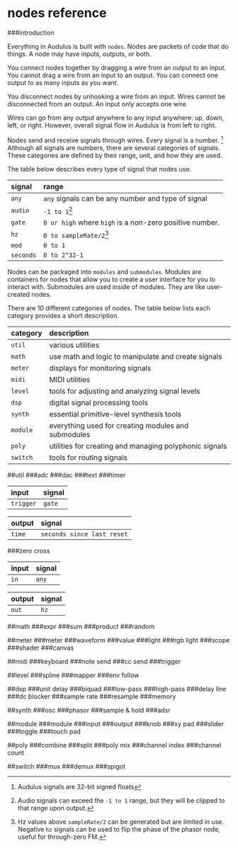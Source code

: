 # nodes reference

###introduction

Everything in Audulus is built with `nodes`. Nodes are packets of code that do things. A node may have inputs, outputs, or both.

You connect nodes together by dragging a wire from an output to an input. You cannot drag a wire from an input to an output. You can connect one output to as many inputs as you want.

You disconnect nodes by unhooking a wire from an input. Wires cannot be disconnected from an output. An input only accepts one wire.

Wires can go from any output anywhere to any input anywhere: up, down, left, or right. However, overall signal flow in Audulus is from left to right.

Nodes send and receive signals through wires. Every signal is a number. [^1] Although all signals are numbers, there are several categories of signals. These categories are defined by their range, unit, and how they are used.

[^1]: Audulus signals are 32-bit signed floats

The table below describes every type of signal that nodes use.

signal | range
:-- | :--
`any` | `any` signals can be any number and type of signal
`audio` | `-1 to 1`[^2]
`gate` | `0 or high` where `high` is a non-zero positive number.
`hz`| `0 to sampleRate/2`[^3]
`mod`| `0 to 1`
`seconds` | `0 to 2^32-1`

[^2]: Audio signals can exceed the `-1 to 1` range, but they will be clipped to that range upon output.
[^3]: Hz values above `sampleRate/2` can be generated but are limited in use. Negative `hz` signals can be used to flip the phase of the phasor node, useful for through-zero FM.

Nodes can be packaged into `modules` and `submodules`. Modules are containers for nodes that allow you to create a user interface for you to interact with. Submodules are used inside of modules. They are like user-created nodes.

There are 10 different categories of nodes. The table below lists each category provides a short description.

category | description
:-- | :--
`util` | various utilities
`math` | use math and logic to manipulate and create signals
`meter` | displays for monitoring signals
`midi`| MIDI utilities
`level`| tools for adjusting and analyzing signal levels
`dsp`| digital signal processing tools
`synth`| essential primitive-level synthesis tools
`module`| everything used for creating modules and submodules
`poly`| utilities for creating and managing polyphonic signals
`switch`| tools for routing signals


##util
###adc
###dac
###text
###timer

input        | signal
:------------- | :-------------
`trigger`   | `gate`

output        | signal
:------------- | :-------------
`time`   | `seconds since last reset`

###zero cross

input        | signal
:------------- | :-------------
`in`   | `any`

output        | signal
:------------- | :-------------
`out`   | `hz`

##math
###expr
###sum
###product
###random

##meter
###meter
###waveform
###value
###light
###rgb light
###scope
###shader
###canvas

##midi
###keyboard
###note send
###cc send
###trigger

##level
###spline
###mapper
###env follow

##dsp
###unit delay
###biquad
###low-pass
###high-pass
###delay line
###dc blocker
###sample rate
###resample
###memory

##synth
###osc
###phasor
###sample & hold
###adsr

##module
###module
###input
###output
###knob
###xy pad
###slider
###toggle
###touch pad

##poly
###combine
###split
###poly mix
###channel index
###channel count

##switch
###mux
###demux
###spigot

<!--# Nodes Reference

## Synthesis

### ADSR

![Node](img/Nodes/ADSR/ADSR-Node.png)  

Input        | Signal Range (Default / Maximum)
:------------- | :-------------
Gate   | `Gate (rising edge)`
Attack (knob 1)   | `0 to 1 second / 0 to >1 (hour)`
Decay (knob 2)   | `0 to 1 second / 0 to >1 (hour)`
Sustain (knob 3)   | `0 to 1`
Release (knob 4)   | `0 to 1 second / 0 to >1 (hour)`

Output        | Signal Range
:------------- | :-------------
Control Signal (Envelope)   | `0 to Gate Height`

**iOS Symbol**

![icon](img/icons/adsr.png)

**Exposable Element** - Envelope shape.  Note: you cannot change the envelope shape directly - you must use knobs or modulation signals connected to the ADSR knob inputs.

![ADSR Exposed](img/Nodes/ADSR/ADSR-Exposed.png)  

**Warnings** - Do not apply negative numbers to any control.  Sustain values >1 will cause distortion of envelope shape.

**Typical Use** - Modulating volume of oscillators and their filters' cutoff frequencies.

The ADSR (Attack, Decay, Sustain, Release) node generates a special type of control signal called an envelope. Envelopes are often used to modulate the volume of an oscillator. With different envelope settings you can make an oscillator sound like a drum, organ, or violin. The trick is all in knowing how to set the Attack, Decay, Sustain, and Release.

![ADSR Envelope Diagram](img/adsr.png)

The ADSR node creates a signal that begins at 0, increases to the gate height (Attack), dips (Decay) to a constant level (Sustain), and finally, once the gate goes low (e.g., when the key is released), it tapers off back to 0 (Release).

To test the ADSR node, attach a MIDI Trigger node to its input, then attach both a Waveform and Value node to its output as pictured below. Tap the trigger a few times, hold it down, and adjust the ADSR node's settings to see how they react.

![ADSR Waveform Demo](img/Nodes/ADSR/ADSR-Waveform-Demo.png)

The ADSR node creates a control signal, meaning the ADSR node does not create sound by itself.

In its most common use, an ADSR signal is like an invisible hand turning the volume control on an oscillator.

![ADSR Level Node Modulation](img/Nodes/ADSR/ADSR-Level-Node-Modulation.png)

Those familiar with hardware modular synthesis might note the absence of a VCA, or Voltage Controlled Amplifier. Separate VCA modules are unnecessary in Audulus because their functions can be replicated in several different ways (see below).

![ADSR Look Ma No VCAs](img/Nodes/ADSR/ADSR-Look-Ma-No-VCAs.png)

The maximum gate height used in the Audulus Module Library is 1.  The ADSR node will accept larger gates, but it typically makes more sense to create a 0-1 envelope, and then multiply the envelope signal into the range you need it to be.

![ADSR Multiply Filter](img/Nodes/ADSR/ADSR-Multiply-Filter.png)

Despite its illustration, the output of the ADSR node is linear. This means the ADR periods have linear slopes to them.

Many instruments, especially percussive ones, have non-linear volume envelopes. The easiest way to make a non-linear envelope is to square the ADSR's output with a Multiplication node (see below).

![ADSR Squared](img/Nodes/ADSR/ADSR-Squared.png)

You can also use the Mapper and Spline nodes to create unique envelope shapes (see below).

![ADSR Mapper and Spline](img/Nodes/ADSR/ADSR-Mapper-and-Spline.png)

If the Attack, Decay, or Release settings are set to 0, they may sometimes cause an audible clicking noise.  To prevent this from happening, you can adjust their ranges with an expression node (see below) or set their value ranges directly by clicking or tapping on the knob.  Any small non-zero value will do.

![ADSR Click Prevention](img/Nodes/ADSR/ADSR-Click-Prevention.png)

**Suggested ADSR settings for various instrument analogs**

Instrument        | A / D / S / R Values
:------------- | :-------------
Snare   | `0.01 / 0.1 / 0 / 0.15`
Kick / Tom   | `0.01 / 0.1 / 0 / 0.75`
Hi-Hat (Closed)   | `0.01 / 0.15 / 0 / 0.2`
Hi-Hat (Open)     | `0.01 / 0.9 / 0 / 0.2`
Violin (Bowed)     | `2 / 0 / 1 / 1`
Organ     | `0.01 / 0 / 1 / 0.01`
Horn Stab     | `0.05 / 0.15 / 0.3 / 0.5`
Ocean Surf     | `4 / 4 / 0 / 4` (Env^2)

Often you will find two different envelopes in a patch - one controlling the oscillator's volume and the other controlling a filter's cutoff frequency.

Using two different envelopes allows you to create an enormous variety of sounds. Try creating a patch like the one pictured below and play around with different ADSR settings for each node. Make sure you use a harmonic-rich waveform like the square or saw wave to really hear what's happening.

![ADSR Oscillator and Filter](img/Nodes/ADSR/ADSR-Oscillator-and-Filter.png)

You might find you want to add some more control to the filter's sweep range. The patch above makes the filter move through its entire range. To make the envelope move the filter between two set frequencies, you can make a patch like the one pictured below (available HERE on the Audulus Forum). Go ahead and also attach a knob to the resonance setting and play around with that (just be careful you don't leave it set all the way up or it will squeal in self-oscillation).

Also note the added volume control before the Speaker node, which you'll need to prevent clipping your output.

![ADSR Oscillator and Filter Adjustments](img/Nodes/ADSR/ADSR-Oscillator-and-Filter-Adjustments.png)

### Osc

![Node](img/Nodes/OSC/Osc-Node.png)  

Input        | Signal Range
:------------- | :-------------
Hz (Hertz / Frequency)   | `0 to 20,000`
amp (Amplitude)   | `0 to any positive 32-bit number*`
sync   | `Gate (rising edge only)`
shp (Shape)   | `0 to 1 (only modifies saw and square waves)`
Wave Shape   | `Click/tap to cycle - sine, square, triangle, saw`
* - the maximum audio output for Audulus is -1 to 1. Beyond that range causes hard clipping.


Output        | Signal Range
:------------- | :-------------
Anti-Aliased Waveform   | `-amp to +amp`

**iOS Symbol**

![icon](img/icons/osc.png)

**Exposable Element** - Wave shape.

![Osc Exposed](img/Nodes/OSC/Osc-Exposed.png)  

**Warnings** - Because this is an anti-aliased oscillator, its best use is as an audio oscillator (20Hz-20kHz).  To create LFOs (oscillators that generate control signals) use a Phasor node-based oscillato. Phasor-based oscillators use much less CPU and do not ring at their transitions (see: Gibbs Phenomenon).

**Typical Use** - Creating the voice of the synthesizer, i.e., the origin of the audio signal.

The oscillator is the foundation most types of synthesis. It is like the vocal chords of the synthesizer - the vibrating portion that creates the sound.

The Osc node has four waveforms - sine, triangle, saw, and square. The saw and square wave shapes are also variable using the shp control. Each waveform has a characteristic sound.

![Osc Wave Shapes](img/Nodes/OSC/Osc-Wave-Shapes.png)

A waveform is a graph of amplitude over time.  As a sound wave travels through the air, it creates alternating bands of high and low pressure.

In the animation below, the darker bands represent densely packed air molecules while the lighter bands represent sparsely packed air molecules.

![Osc Spherical Sound Waves](img/Nodes/OSC/Osc-Spherical-Sound-Waves.gif)  
*source:* Wikipedia

The dense portion of the wave is the positive part of the oscillation (0 to 1), and the sparse portion of the wave is the negative portion of the oscillation (0 to -1). A value of 0 represents the average ambient air pressure of the space.

When a speaker cone is pushing out, it creates the high pressure (positive) portion of the wave.  When a speaker cone is pulling in, it creates a low pressure (negative) portion of the wave.  Animagraffs has an excellent animated illustration of how a speaker works here: http://animagraffs.com/loudspeaker/

To hear how different each wave sounds, create a patch like the one below and cycle through the wave shapes by tapping or clicking on the wave icon.

![Osc Wave Sounds](img/Nodes/OSC/Osc-Wave-Sounds.png)

To understand why each wave sounds different, we have to understand a little bit about Fourier transformations.

![Osc Fourier](img/Nodes/OSC/Osc-Fourier.png)  
*source:* Wikipedia

Joseph Fourier was a French mathematician born in the 1700s.  He discovered that all sound waves, no matter how complex, are composed of sine waves of different but related frequencies.

There is a lot of heavy math behind why this is, but you don't need to understand the math to see how it works.

First, let's have a look at the diagram below to see how a series of sine waves added together can start transforming into a square wave.

![Osc Fourier Series Square](img/Nodes/OSC/Osc-Fourier-Series-Square.svg)  
*source:* Wikipedia

The first sine wave oscillates at the fundamental frequency, while each additional sine wave oscillates at a multiple or harmonic of that frequency.

If you still can't picture what is going on, have a look at this animation (ignore the math if it's confusing):

![Osc Fourier Series Transform](img/Nodes/OSC/Osc-Fourier-Series-Transform.gif)  
*source:* Wikipedia

The animation first shows the square wave superimposed on a series of the 6 sine waves. When these sine waves are added together, they create the square(-ish) wave that you see.

The animation then separates these sine waves and creates a bar graph out of the amplitudes of each sine wave.  The first bar on the left is the fundamental frequency (1st harmonic), while the other bars are the 2nd-6th harmonic, related to the fundamental.

Below you can see the same transformation happening with a saw wave - this time with 50 sine waves added together.

![Osc Synthesis Sawtooth LucasVB](img/Nodes/OSC/Osc-Synthesis-Sawtooth-LucasVB.gif)  
*source:* Wikipedia

As you can see, the more sine waves you add, the closer your approximation of the idealized waveform becomes.

What makes wave shapes sound different are the relative loudness of their harmonics.

A harmonic is a wave that vibrates at an integer multiple (x1, x2, x3, x4, ...etc.) of a fundamental frequency (see below).

![Osc Harmonics](img/Nodes/OSC/Osc-Harmonics.png)  

If we take as our base a note that vibrates at 440Hz, then its second harmonic would be at 880Hz (440x2), its third at 1320Hz (440x3), and its fourth at 1760Hz (440x4).

A sine only has one harmonic (the 1st or fundamental). Saw waves contain all harmonics, while triangle and square waves have only odd-order harmonics (3rd, 5th, 7th, ...etc.).

The ratio of the amplitude of each harmonic is 1/N where N = the harmonic number. This means the amplitude of the 1st harmonic is 1/1; the 2nd is 1/2; the 3rd is 1/3; the 4th is 1/4; ...etc. (see below).

![Osc Integral Harmonics](img/Nodes/OSC/Osc-Integral-Harmonics.png)
*source:* Wikipedia

Download the patch pictured below from the Audulus Forum to see and listen to the first six harmonics of a saw wave.

![Osc Saw Harmonics](img/Nodes/OSC/Osc-Saw-Harmonics.png)  

Adding sine wave harmonics together like this is called additive synthesis. You can make all sorts of complex sounds by varying the amplitude of each harmonic or even applying different volume envelopes to each oscillator.

A simpler place to start, however - now that we know what harmonics are and what they sound like - is subtractive synthesis.

Subtractive synthesis is a technique that starts with a harmonically rich waveform, like a saw or square wave, and uses a filter to attenuate or subtract frequencies.

Subtractive synthesis is covered in more depth under the Filter node heading, but you can look below to see the basic setup of a subtractive synthesizer. You can also download this patch at the Audulus Forum.

![Osc Subtractive Synth](img/Nodes/OSC/Osc-Subtractive-Synth.png)  

Syncing two or more oscillators together is a great way to add even more complex harmonics to your sound.

![Osc Hard Sync](img/Nodes/OSC/Osc-Hard-Sync.png)   

To understand what syncing does, first we have to understand what phase relationships are.

When you create two oscillators in Audulus, the chances of them being perfectly in phase are slim. Look at the patch below - these are two oscillators created at two different times.  Notice how their waves do not overlap perfectly.

![Osc Out of Phase](img/Nodes/OSC/Osc-Out-of-Phase.png)

Phase is measured in degrees (θ) from 0 to 360.

![Osc Wave Phase](img/Nodes/OSC/Osc-Wave-Phase.png)  

A wave with a 0 degree phase shift from another wave is in phase. If two identical in-phase waves are added together, their waveform is preserved and their amplitude is doubled.

A wave that is shifted 180 degrees is completely out of phase - a mirror image. When two completely out-of-phase waves are added, they cancel one another totally.

When waves are between 0 and 180 degrees out of phase from one another, they will cancel some frequencies but not others. This phenomenon is at the heart of several time-based effects like phasing, flanging, and chorus, and it also affects the sound of synced oscillators.

Back to the two oscillator patch above - to sync these we could save the patch, exit, and reopen the patch, and the oscillators would then be in sync. This would be like a hard reset on the entire patch, but it's not very useful for creating a hard-synced oscillator synthesizer!

To syncronize these oscillators without having to restart the patch, we need to pulse their sync inputs at the same time with the rising edge of a gate signal. A Trigger node will work nicely for this. Notice how the waves went from out of sync to suddenly in sync after the trigger was first pressed (see below).

![Osc in Phase](img/Nodes/OSC/Osc-in-Phase.png)  

Things get more interesting, however, if we use one oscillator to trigger the sync input of the other.

The main oscillator is called the master oscillator and the oscillator being triggered at the sync input is called the slave oscillator.

If both oscillators are running at the same frequency and they are both set sine, nothing happens.

![Osc Sync No Dice](img/Nodes/OSC/Osc-Sync-No-Dice.png)  

If the slave oscillator is running at a slightly different speed, however, look at what happens:

![Osc Sync Cooking with Gas](img/Nodes/OSC/Osc-Sync-Cooking-with-Gas.png)

As you can see above, the waves start in phase with one another, but because the master oscillator is running faster, it moves out of phase with the slave oscillator.  If we mix these oscillators together, we get interesting phase cancellations that add to harmonic complexity (see below).

![Osc Sync On Fire](img/Nodes/OSC/Osc-Sync-on-Fire.png)  

Now look what happens when we mix different wave shapes together:

![Osc Sync On Fire](img/Nodes/OSC/Osc-Sync-the-Nuclear-Option.png)  

If we want to hear what these oscillators sound like, we'll have to adjust them so they're operating in the audible range. Make a patch like the one pictured below, or just download the example at the Audulus Forum.

The knob and expression controlling the second oscillator's frequency will dramatically shift the harmonic content of the sound.

![Osc Sync Detune Knob](img/Nodes/OSC/Osc-Sync-Detune-Knob.png)  

Better still, do away with the detune knob and attach the volume envelope to the sync oscillator's frequency input like so:

![Osc Sync ADSR](img/Nodes/OSC/Osc-Sync-ADSR.png)  

The shp (shape) input only affects the saw and square waves.

Its input range is 0 to 1 which means any default knob node can attach directly to it. You can also send it envelopes as well.

For the square wave, the shape control is the pulse-width modulation (PWM) control. This determines the duty cycle, i.e., the wave's proportion of high (positive) to low (negative) time (see below).  Notice that when the shape knob is turned all the way up that the wave disappears entirely.

![Osc Sync Shape Square](img/Nodes/OSC/Osc-Shape-Square.png)

For the saw wave, the shape control de-phases the wave in way similar to two hard-synced saw oscillators that are locked to the same pitch, but vary in phase. When the shape knob is turned all the way up, the waveform has effectively doubled its period, causing an octave shift (with a loss of some amplitude - see below).

![Osc Sync Shape Saw](img/Nodes/OSC/Osc-Shape-Saw.png)

The Osc node is anti-aliased. This means it is optimized to be an audio oscillator. However, this also may not always work well as an LFO or control signal oscillator.

To understand why this is, first we have to understand what aliasing is; and to understand aliasing, we first have to understand sampling.

When Audulus outputs audio, it does so at the speed of the host's sampling rate. The default for the standalone application is 44.1kHz, or 44,100 samples per second. Each sample is a 32-bit number between -1 and 1.  

At this sampling rate, a saw wave with an amplitude of 1 and a period of 1Hz is represented by a string of 44,100 numbers that begins at -1 and ends at 1.

At the same sampling rate, a saw wave with an amplitude of 1 and a period of 2Hz is reproduced in 22,050 samples.

As you can see in the table below, every time we double to frequency, the number of samples per period of the wave is halved.

Hz  (Limit of Hearing)      | # Samples @ 44.1kHz
:------------- | :-------------
`1`   | `44,100`
`2` | `22,050`
`4` | `11,025`
`8` | `5625`
`16` | `2812`
`20` (Lower) | `2205`
`32` | `1406`
`64`  | `703`
`128` | `351`
`512` | `175`
`1,024` | `87`
`2,048` | `43`
`4,096` | `21`
`8,192` | `10`
`16,384` | `5`
`20,000` (Upper) | `2`
`44,100` | `1`

For a wave to be represented digitally, it needs at least 2 samples - a high sample (speaker pushed out) and a low sample (speaker pulled in). This was determined by Harry Nyquist (below, left) who worked on high-speed telegraphs in the early 1900s, and Claude Shannon (below, right), who helped the world transistion from analog to digital signal communication.  The Nyquist-Shannon sampling theorem, as this rule is so-called, was that bridge.

![Osc Harry Nyquist](img/Nodes/OSC/Osc-Harry-Nyquist.jpg) ![Osc Claude Shannon](img/Nodes/OSC/Osc-Claude-Shannon.png)  
source: Wikipedia 1, 2

Now that we understand sampling and its limits, we can understand what happens when those limits are broken - namely, aliasing.

Aliasing is a type of distortion that happens when an inadequately high sample rate is used to accurately reproduce a frequency.

To hear what aliasing sounds like, you can create a patch like the one below (or download it here at the forum). This patch reduces the sampling rate of the wave as it passes through from 20kHz all the way down to 20Hz.  As you approach 10kHz and below, the notes on the keyboard will begin to disappear, unable to be reproduced by the inadequate sampling rate.

![Osc Claude Shannon](img/Nodes/OSC/Osc-Rate-Reduction.png)    

Without going into the mathematical *why* of it, at a sampling rate of 44.1kHz, frequencies above 22.05kHz are "reflected" or "mirrored" below it. If these frequencies have enough amplitude and fall within the range of human hearing, we percieve them as inharmonic, ugly-sounding distortion.

Now, finally, we can return to the anti-aliased property of the Osc node. The Osc node is band-limited, meaning it sharply cuts off harmonics above the 20kHz point.  Unlike a low-pass filter, which attenuates higher frequencies at a rate of a particular number of decibels or dB per octave, band-limiting is like taking scissors and snipping off the higher frequencies.

This bandlimiting is what causes the "ringing" that you may have noticed in some of the screenshots (see below).

![Osc Anti-Alias](img/Nodes/OSC/Osc-Anti-Alias.png)


This is now a flaw, but a feature of an anti-aliased digital oscillator. If you scroll way back up to the beginning of the Osc entry, you'll see this peak forming in the saw wave with 50 harmonics animation.

This ringing is referred to as the Gibbs Phenomenon - a property of Fourier series discovered by Henry Wilbraham (photo not available) in 1848 and re-discovered by J. Willard Gibbs (below) in 1899.

![Osc J Willy](img/Nodes/OSC/Osc-J-Willy.jpg)

When you stop and think about it, the presence of this ringing makes sense.  For a square wave to move from high to low pressure instantaneously (as it does in its idealized form), you would need an infinite series of harmonics. The maximum frequency that air can reproduce is around 5MHz, or 5,000,000Hz.

https://www.researchgate.net/publication/230702229_Reproduction_of_Virtual_Sound_Sources_Moving_at_Supersonic_Speeds_in_Wave_Field_Synthesis

Five million Hertz may seem really fast, but in reality, 5Mhz is infinitely closer to 0Hz than it is to infinity Hz.

Yeah, take a second and think about that one.

As a parting note on the Osc node, the Gibbs Phenomenon can become a problem when you're using a square or saw wave as control signal, and it is why you should use a Phasor-node based LFO for all of your LFO needs, which outputs an idealized digital waveform.

Even if you offset and attenuate the output of the Osc node to be between 0 and 1, the transitions will ring both lower and higher than 0 and 1, which can cause problems for time-based parameters (which can't be negative) and resonance (which can't be more than 100%).

Also, if you are using a square oscillator as an on/off switch, the ringing can cause the switch to flip open and closed rapidly. The patch below illustrates the problem with two counters. These should be exactly in sync, but as you can see, one switch is triggering the counter twice as often as the other.

![Osc J Willy](img/Nodes/OSC/Osc-Ringing-VS-Debounced.png)

This is a phenomenon that has to be accounted for in digital computer chips as well. The solution to this problem is called debouncing - filtering that can be done either with analog components or in software code.

### Phasor

![Node](img/Nodes/Phasor/Phasor-Node.png)  

Input        | Signal Range
:------------- | :-------------
sync   | `Gate`
frequency   | `0 to Sample Rate/2`

Output        | Signal Range
:------------- | :-------------
Radians   | `0 to 2π (~6.28)`

**iOS Symbol**

![icon](img/icons/phasorsynth.png)

**Exposable Element** - None.

**Warnings** - Because the Phasor node is not bandlimited, using it as an audio oscillator will result in aliasing distortion. Also NOTE: This is NOT a "Phaser" effect!

**Typical Use** - Creating low-CPU modulation sources.


The **Phasor** node outputs a sawtooth wave that ranges from 0 to 2π. It's used to create oscillators, and is most useful as an LFO (low frequency oscillator).

![Phasor Wave](img/Nodes/Phasor/Phasor-Wave.png)

As you can see in the image above, the expression `Phasor/(2*pi)` is used to bring the 0 to 2π range into a 0 to 1 range that we can see on the Waveform node. So why does the Phasor node output a signal of 0 to 2π? Wouldn't it be easier to work with if it just output a signal of 0 to 1?

Before we answer that question, let's look more deeply at what a phasor is.

For starters, the Phasor node is *not* a phaser effect.

![These Are Not The Phasers You're Looking For](img/Nodes/Phasor/MXR-Phaser.png)  
source: Wikipedia

"Phasor" is a combination of the words "phase" and "vector." A vector is a type of line that has a beginning point, an end point, and a direction (as opposed to a ray, which has a beginning but no end).

![Vector](img/Nodes/Phasor/Vector.png)

Phase is the measure of a point in a wave cycle at a given time. A sine wave like the one below begins at 0 degrees, rises to 90 degrees, falls to 270 degrees, and completes the cycle at 360 degrees.

![Phase](img/Nodes/Phasor/Phase.gif)

When we combine these two concepts - phase and vector, we get something like this:

![Phasor Animation](img/Nodes/Phasor/Phasor-Animation.gif)

The circle pictured above is the Unit Circle - a circle with a radius of 1, centered at the origin point (0,0). The Phasor node outputs the value of the length of the arc between the point (1,0) and the vector. This measurement is called a radian.

Because the circumference of a circle is `2*pi*radius`, and the radius of the Unit Circle is 1, we get a total possible range of values of 0 to 2π.

If you're still having trouble visualizing this, watch the the animation below:

![Radian Animation](img/Nodes/Phasor/Radian-Animation.gif)

So now that you understand *why* the Phasor node outputs the range 0 to 2π, we can look at why this range is useful for creating all kinds of waves.

A phasor node can be used to create multiple waveshapes with some simple math. Of course, it naturally outputs a sawtooth wave, but how do we create a sine wave? It's easy:

![Phasor Sine](img/Nodes/Phasor/Phasor-Sine.png)

If you take the sine of the output of the Phasor node, you get a sine wave - go figure, right? But why is this?

Well, remember SOH-CAH-TOA? As pictured below, the sine of angle ⍺ (alpha) is the ratio: `Opposite/Hypotenuse`.

![Sine Angle](img/Nodes/Phasor/Sine-Angle.png)

Since we're using the Unit Circle, the hypotenuse always equals 1 (it's the radius of the circle). This makes the math really easy: `Opposite/1 = Opposite`.

The length of this opposite side becomes the set of y coordinates that make up the unit circle. The x coordinates of the unit circle are the solutions of the cosine (`Adjacent/Hypotenuse`).

When we solve the equation `y = sin(x)` (which is the same as `sin(Phasor)` in Audulus) we get an undulating line.

![Sine Quadrants](img/Nodes/Phasor/Sine-Quadrant.png)

The animation below illustrates the relationship of the sine and cosine waves. Sonically, they are identical, but they are phase-shifted by 90 degrees (~1.57 radians).

![Sine Cosine](img/Nodes/Phasor/Sin-Cos.gif)

When creating a multi-output LFO, you might find it useful to use `cos(Phasor)` instead of `sin(Phasor)`.  This is because the cosine of the Phasor node is in phase with the saw wave and other waves you'll create (see below).

![Cosine LFO](img/Nodes/Phasor/Cosine-LFO.png)

To create a square wave LFO using the Phasor node, we need to use a logic expression.

In the image below, the Phasor output has been translated from its normal 0 to 2π range into a 0 to 1 range. All LFOs should operate in a range of 0 to 1 because so many inputs (knobs, crossfade input, level node) all work from 0 to 1 by default.

The expression `Phasor/(2*pi)>.5` is true (outputs a 1) when the 0 to 1 output of the `Phasor/(2*pi)` expression is greater than 0.5. When the output of `Phasor/(2*pi)` is less than 0.5, the expression is false (outputs a 0).

![Square LFO](img/Nodes/Phasor/Phasor-Square.png)

To add pulse-width modulation to this LFO, all we need to do is add a Knob node (see below).

![Square LFO PWM 1](img/Nodes/Phasor/Phasor-Square-PWM1.png)

In the above example, the expression `Phasor/(2*pi)>Knob` is only true for a small period of time.  However, in the example below, the expression is true for a longer period.

![Square LFO PWM 2](img/Nodes/Phasor/Phasor-Square-PWM2.png)

To create a triangle LFO, we need to use some simple algebra.

First, we have to shift the saw LFO downwards so that half of its oscillation is negative.  `Phasor/(2*pi)-.5` shifts the 0 to 1 saw wave down by 0.5, making it oscillate between -0.5 and +0.5.

![Triangle LFO Shift](img/Nodes/Phasor/Phasor-Triangle-Shift.png)

The `abs(x)` expression returns the absolute value of x - usually notated as `|x|`.

`abs(Phasor/(2*pi)-.5)` takes the absolute value of that shifted expression and turns the saw wave into a triangle wave.

![Triangle LFO Abs](img/Nodes/Phasor/Phasor-Triangle-Abs.png)

We can then take this 0 to 0.5 wave and multiply it by 2 to get a triangle wave that oscillates between 0 and 1.

![Triangle LFO](img/Nodes/Phasor/Phasor-Triangle.png)

**Fun Fact:** *Another name for the absolute value is the "modulus," which was the original name of Audulus in an early beta!*

So that's how you can use the Phasor node to create all of the basic LFO shapes.

![LFO Shapes](img/Nodes/Phasor/Phasor-LFO-Shapes.png)

Why go through all the trouble of making a Phasor LFO? There are two reasons:

1) The Phasor node is much more CPU-efficient than the Osc node is. This CPU savings can make a big difference in patches like the one below with multiple LFOs.

![Multiple LFOs](img/Nodes/Phasor/Phasor-Multiple-LFOs.png)

2) The Phasor node creates waves that are not bandlimited, meaning they are "idealized" forms of each wave. This is useful for triggering switches. The little spike you see on the anti-aliased Osc node may cause a logic expression like `x>0` to trigger multiple times. (To understand why this is, refer back to the Osc node description.)

![Phasor Trigger](img/Nodes/Phasor/Phasor-Trigger.png)

Like the Osc node, the Phasor also has a sync input. When the sync input sees the rising edge of Gate signal, the Phasor resets to 0. This can be used to create more complex waves when used in tandem with another Phasor node (see below).

![Phasor Sync](img/Nodes/Phasor/Phasor-Sync.png)


### Sample & Hold

![S&H Node](img/Nodes/Sample-and-Hold/SH-Node.png)


Input        | Signal Range
:------------- | :-------------
trigger   | `Gate`
in   | `any 32-bit number`

Output        | Signal Range
:------------- | :-------------
Sample   | `any 32-bit number`

**iOS Symbol**

![icon](img/icons/sample%20and%20hold.png)

**Exposable Element** - None.

**Warnings** - When using the Sample & Hold node in a feedback configuration (such as a counter) it may be necessary to use the Feedback Delay node to ensure stable functionality.

**Typical Use** - Sampling incoming random values and using those values to modulate filter cutoff, pitch, or volume. Also great for creating downsampling distortion.

When triggered by a Gate signal, the Sample & Hold node will capture the value at its input and hold that value at its output until the node is triggered again. Below, you can see how the Sample & Hold node works with both a noise source and an oscillator.

![S&H Demo](img/Nodes/Sample-and-Hold/SH-Demo.png)

Sample & Hold is most recognizable as a kind of sci-fi bleep-bloop noisemaker. By scaling the output of a sampled noise source to audible Hz values, you can make "computer hard at work" sounds (see below).

![S&H Bleep Bloop](img/Nodes/Sample-and-Hold/SH-Bleep-Bloop.png)

To make things even more interesting, you can add a filter and use a separate random Sample & Hold source to modulate its cutoff (sounds best with a high resonance value - see below).

![S&H Bleep Bloop Filter](img/Nodes/Sample-and-Hold/SH-Bleep-Bloop-Filter.png)

If you want to take it a step further, square the output of the random node a couple times and watch how the filter will tend to stay in the lower pitches more often.

(Click here to download the patch below.)

![S&H Bleep Bloop Bias](img/Nodes/Sample-and-Hold/SH-Bleep-Bloop-Bias.png)

Sample & Hold can be used for much more than just adding randomness to your patches.

In fact, it is one of the most powerful nodes available to you.

Below is a flip-flop. Flip-flops are a fundamental building blocks of computers. They can store information as a 0 or 1.

![S&H Flip-Flop](img/Nodes/Sample-and-Hold/SH-Flip-Flop.gif)

Flip-flops can be used as clock dividers, and when they are cascaded, they become a shift register. Each flip-flop divides the incoming clock speed in half.

![S&H Shift Register](img/Nodes/Sample-and-Hold/SH-Shift-Register.gif)

You can also use Sample & Hold nodes in an array configuration to store multiple 32-bit numbers. This means you can build a sequencer with any number of steps and only need 2 knobs (Step Select and Value) and 1 button (Print Value to Current Step) to program it.

Below is an example of how this would work with only 4 steps for simplicity's sake. The Mono-to-Quad and Quad-to-Mono nodes help compress the patch visually - imagine there are 4 separate Sample & Hold nodes there, one for each step. The light indicates which step is selected. (If it's confusing, jump to the section on Mono-to-Quad/Quad-to-Mono.)

![S&H Step Sample](img/Nodes/Sample-and-Hold/SH-Step-Sample.png)

The only downside to this is that the Sample & Hold node is cleared of its values when the patch is reset (i.e., when you close and reopen the patch). In a future version of Audulus, we will introduce a Data node that will allow you to store values more permanently.

Another use for the Sample & Hold node is as a counter. Below is an example of a counter that counts up to a specified integer, resets to 0, and then counts up again. Counters are essential for creating step sequencers in Audulus.

![S&H Step Sample](img/Nodes/Sample-and-Hold/SH-Count-Up.gif)

The Sample & Hold node can also be configured to detect change in an incoming signal. In the Delta change detector configuration below, the `!=` operation means "does not equal." So if the signal that is coming from the knob (or any other modulation source) does not equal the sampled signal, it will resample the incoming signal until they are equal.

This can be useful for adding a gates to a random sequencer - it would create a gate signal with each new note that could be used to trigger a volume envelope.

![S&H Delta](img/Nodes/Sample-and-Hold/SH-Delta.png)

With a similar configuration, the Sample and Hold node can detect the high and low values of an incoming signal.

![S&H Delta](img/Nodes/Sample-and-Hold/SH-High-Low.png)

There are so many more uses for the Sample & Hold node - you're really only limited by your imagination. Below is an example of the Pulse Looper module, which uses Sample & Hold nodes in an array formation to capture the rhythm of button presses.

![S&H Delta](img/Nodes/Sample-and-Hold/SH-Pulse-Looper.png)

---

## Utilities

### FeedbackDelay

![Node](img/Nodes/FeedbackDelay/FeedbackDelay-Node.png)  

Input        | Signal Range
:------------- | :-------------
Signal   | `any 32-bit number`

Output        | Signal Range
:------------- | :-------------
Signal   | `any 32-bit number`

**iOS Symbol**

![icon](img/icons/feedbackdelay.png)

**Exposable Element** - None.

**Warnings** - The FeedbackDelay node is *not* used for audio or signal delays. If you want to delay something in time, use the Delay node.

**Typical Use** - Defining precise point of a processing delay in a feedback loop when critical to a patch's functionality.


The **FeedbackDelay** node controls where a delay occurs in a feedback loop. Audulus indicates where a feedback delay occurs with a "z" in an input (indicating a Z-transform). If no FeedbackDelay node is present, Audulus will automatically decide where the delay occurs. While this is fine for many applications, in some situations, a misplaced feedback delay will break the patch's functionality.

But why does a feedback delay even need to exist? The answer is simple, but can be hard to visualize at first: a computer cannot process a value before it has been created.

Audulus computes the values at two different speeds: frames and buffers. Frames run at audio rate (44.1kHz) while buffers are executed in groups of 128 frames (~345Hz). Unless you explicitly tell Audulus to process a value sample-by-sample (see the z-1 node), Audulus will process operations in buffers. The feedback delay node is a way of marking explicitly where the order of operations during 1 buffer stops and waits until the next buffer.

To understand more deeply why the FeedbackDelay node is necessary in some cases, first follow along with the steps of a correctly made Delta Change Detector module, and then look at what happens when the module is made incorrectly.  

The Delta Change Detector module outputs a gate when it notices that the incoming value has changed from one buffer to the next. It's useful for adding a gate signal to a random melody being generated by a Sample & Hold node, as a gate will trigger each time a new value appears.

![Node](img/Nodes/FeedbackDelay/FeedbackDelay-Correct.png)  

**Correctly Made Delta Change Detector Module**

**Buffer 1**  
The Signal input changes from 0 to 1.  Audulus calculates the inequality between the Signal and Sample inputs.  The values are different so the output is 1.  The FeedbackDelay node is between the output and the Sample & Hold trigger.  It prevents the inequality from triggering the node during this buffer.

`Module Output = 1`

**Buffer 2**  
The Signal input changes from 1 to 2.  The FeedbackDelay node releases the signal from the inequality.  The output of the inequality from the last buffer triggers the Sample & Hold node.  The Sample & Hold node captures the signal input and holds the value at its output.  Audulus calculates the inequality between the Signal and Sample inputs again.  Both the Signal and Sample match, so the inequality outputs a 0.  Again, the Feedback Delay node halts the value until the next buffer.

`Module Output = 0`

**Buffer 3**  
The Signal input changes from 2 to 3.  The FeedbackDelay node releases the 0 signal and the trigger of the Sample & Hold node goes low.  Audulus calculates the inequality again.  The sampled value from buffer 2 doesn't match the Signal input from buffer 3.  The inequality outputs a 1.  The FeedbackDelay node halts the value until the next buffer.

`Module Output = 1`

**Buffer 4**  
The Signal input stays at 3.  The FeedbackDelay node releases the 1 and the trigger of the Sample & Hold node goes high.  The Sample & Hold captures the signal input and holds the value at its output.  Audulus calculates the inequality again.  The Signal and Sample match, so the inequality outputs a 0.  The Feedback Delay node halts the value until the next buffer.

`Module Output = 0`

**Buffer 5**  
The Signal input stays at 3.  The Feedback Delay node releases the 0 and the trigger of the Sample & Hold node goes low.  Audulus calculates the inequality again.  The Signal and Sample match, so the inequality outputs a 0.

`Module Output = 0`

![Node](img/Nodes/FeedbackDelay/FeedbackDelay-Incorrect.png)  
**Incorrectly Made Delta Change Detector Module**

**Buffer 1**  
The Signal input changes from 0 to 1.  Audulus calculates the inequality between the Signal and Sample inputs.  The values are different so the output is 1.  The output triggers the Sample & Hold node.  The Sample & Hold node captures the Signal input value and holds it at its output.  The Feedback Delay node halts the value until the next buffer.

`Module Output = 1`

**Buffer 2**  
The Signal input changes from 1 to 2.  The Feedback Delay node releases the Sample signal.  Audulus calculates the inequality.  The inequality is still true because the Sample (1) and the Signal (2) are still different.  The Sample & Hold node retains the same sample.  The Feedback Delay node halts the output value until the next buffer.

`Module Output = 1`

**Buffer 3**  
The Signal input changes from 2 to 3.  The Feedback Delay node releases the Sample signal. Audulus calculates the inequality.  The inequality is still true because the Sample (1) and the Signal (3) are still different.  The Sample & Hold node retains the same sample.  The Feedback Delay node halts the output value until the next buffer.

`Module Output = 1`

...and so on. If you understood that, then great! You'll be able to use that knowledge in your designs. If you didn't understand, don't worry. If you ever come across a situation where you are using feedback and something seems to work at first, but when you close and reenter the patch, it no longer works, that just means you need to play around with inserting the FeedbackDelay node at different points within your feedback loop to see what works.

What happened was when you were putting it together, Audulus put the feedback delay in the correct position. But when you reopened the patch, the feedback delay reset and jumped to another spot where it no longer works.

And of course, if you're having trouble with a patch that uses feedback, you can always put your question to the community at the Audulus forum!


### Speaker

![Node](img/Nodes/Speaker/Speaker-Node.png)  

Input        | Signal Range
:------------- | :-------------
Top - Right / Audio Output 2   | `-1 to 1`
Bottom - Left / Audio Output 1    | `-1 to 1`

**iOS Symbol**

![icon](img/icons/speaker.png)

**Exposable Element** - None.

**Warnings** - Modular synthesis can cause sudden and *painful* spikes in volume if you don't know what you're doing. The #1 culprit of this is connecting a large signal to a filter's resonance input. Protect your hearing, and be careful when experimenting with headphones on or speakers turned up high.  Also, signals beyond the range of -1 to 1 will be clipped, causing distortion. It is generally best to keep outputs at 50-75% of maximum.

**Typical Use** - Sending audio and/or control voltages out of Audulus.

The **Speaker** node sends two channels of audio to the speakers or plugin outputs. If multiple speaker nodes are present in a patch, then the output of each node is mixed together equally.

![Node](img/Nodes/Speaker/Speaker-Sum.png)

However, it's better to use a single Speaker node with a master volume control to prevent output clipping.

To create a master output volume control, attach one (mono) or two (stereo) Level nodes to the Speaker node's input. A single Knob node can be used to control both Level nodes for a stereo output.

![Node](img/Nodes/Speaker/Speaker-Mono-Stereo.png)

A quick way to create a master output pan control for a stereo signal is to use the same stereo configuration as above, but invert the Knob signal before it attaches to one of the level nodes.

![Node](img/Nodes/Speaker/Speaker-Pan.gif)

The above solution is fine for many situations, but you'll notice it has a dip in volume towards the center (50%). The dip in volume happens because the knob signal in the example above is linear, but our perception of volume is logarithmic. A logarithmic or equal power pan will appear equal in volume across the entire stereo spectrum.

If you watch the example above, both of the level nodes are at 50% in the same moment, whereas in the example below, if one node is at 50%, the other is somewhere near 75%.

![Node](img/Nodes/Speaker/Speaker-Equal-Power-Pan.gif)

There are many ways to make an equal power pan, but this is the most simple. The first equation creates a sweep equal to 1/4 of the Unit Circle. Taking the sine and cosine of this output will result in two logarithmic curves that are 90 degrees out of phase with one another.

![Node](img/Nodes/Speaker/Speaker-Unit-Circle.png)

An output overload detector is useful to have on an audio output. A overload detector will flash when the incoming audio or control signal level exceeds the node's maximum -1 to 1 range.  Creating one is easy.

![Node](img/Nodes/Speaker/Speaker-OL.png)

The expression `abs(Audio)>1` translates to "If the absolute value of the audio signal is greater than 1, then output a 1." When this expression outputs a 1, it will turn the RGB node red. We use the absolute value because it's possible for an audio signal to clip an output only in its negative sweep. Using the absolute value of the audio input will detect peaks in both the positive and negative portions of the wave.

The only problem with this setup is that output overload peaks can happen very quickly - too quickly to see the red light flash. We can turn the on/off flash into a on/fade-out flash with some extra nodes.

![Node](img/Nodes/Speaker/Speaker-OL-Fade.png)

In the above example, when an overloaded audio signal is detected by `abs(Audio)>1`, it triggers the Timer node to restart from 0. The Timer node signal is then inverted by the `1-Timer` expression so that it starts at 1 and counts down in seconds. The `clamp(~)` portion of the `clamp(1-Timer,0,1)` expression constrains the output of the `Timer-1` expression to a range of 0 to 1. This ultimately turns the on/off flash into an on/fade-out flash that takes 1 second to disappear.

We then have to use an Add node to sum the output of the `abs(Audio)>1` signal and the `clamp(1-Timer,0,1)` signal so that if the output is constantly overloaded, the red light will stay constantly lit.

The Speaker node can send both audio and control voltages out of Audulus. To send control voltages to a modular synthesizer, you'll need to use a DC-coupled audio interface like the Expert Sleepers ES-8.

![Node](img/Nodes/Speaker/Speaker-ES8.jpg)

Most audio interfaces are AC-coupled which prevents a constant offset DC voltage from damaging speakers (to understand why this is, look at the DCBlocker node). However, because AC-coupled interfaces cannot output static voltages, they are useless for sending 1 volt-per-octave pitch signals and LFOs.

The Expert Sleepers ES-8 and other DC-coupled audio interfaces will allow you to send accurate pitch and modulation signals from Audulus to your modular. The ES-8 is a particularly good interface to use because its maximum voltage swing of -10 to 10 volts scales easily with the -1 to 1 output range of Audulus. This means that every 0.1 step in Audulus is equal to 1 volt.

Although as of this writing, you can only use the first two inputs and outputs of the ES-8, we will soon implement arbitrary I/O that expands to the number of available inputs and outputs of whatever audio interface you have selected. This also means that if you are using Audulus on a computer and have multiple ES-8 modules, you will be able to create an aggregate device to take advantage of all of their inputs and outputs.

SPECIAL OFFER: If you buy an Expert Sleepers ES-8 from Century Sound Labs, you'll recieve a free copy of Audulus on the platform of your choice!

https://reverb.com/item/3437313-expert-sleepers-es-8-dc-coupled-audio-interface-free-audulus-3-copy

For a more in-depth discussion on how to integrate Audulus with your analog synthesizers using DC-coupled audio interfaces, refer to the Analog Audulus documentation (coming soon).



### Mic

![Node](img/Nodes/Mic/Mic-Node.png)  

Output        | Signal Range
:------------- | :-------------
Top - Right / Audio Input 2   | `-1 to 1`
Bottom - Left / Audio Input 1   | `-1 to 1`

**iOS Symbol**

![icon](img/icons/mic.png)

**Exposable Element** - None.

**Warnings** - If a Mic node is connected to a Speaker node, it is possible to create a painfully loud feedback loop, especially on iOS. You must isolate the Mic node input from the Speaker node output (usually by plugging in headphones).

**Typical Use** - Routing audio and/or control voltages into Audulus.

The **Mic** node recieves two channels of audio input from your audio device or plugin audio input. If you want to route audio or control voltages from an external instrument into Audulus, you need to use the Mic node.

For example, if you are using Audulus on iOS in an AUM or Audiobus FX slot to create a stereo delay, you would create a patch that looks something like this:

![Node](img/Nodes/Mic/Mic-Stereo-Delay.png)

If the audio input to Audulus is monophonic, it will usually enter through the bottom (left) input, which is input 1.

![Node](img/Nodes/Mic/Mic-Mono-to-Stereo-Delay.png)

If the output track is monophonic (or you just want to use a monophonic effect), just insert the effect between Mic node input 1 and Speaker node output 1.

![Node](img/Nodes/Mic/Mic-Mono-Delay.png)

There are all kinds of effects you can create in Audulus, but one of the most simple is a tremolo. A tremolo effect modulates the volume of a signal, most often with a triangle or sine LFO.

Below is an example of a tremolo with speed and depth controls.

![Node](img/Nodes/Mic/Mic-Tremolo.png)

You can also make creative use of the mic node by attaching it to the amplitude input of an oscillator. Using an EnvFollow node will prevent the amplitude value from going negative.

![Node](img/Nodes/Mic/Mic-Osc-Amplitude.png)

Taking this idea further, you can use the Mic node with a threshold control to trigger an Envelope node to create drum sounds. If you set the threshold control just right, you can lay your iOS device on a table and slap the table to trigger the drum.

![Node](img/Nodes/Mic/Mic-Noise-Drum.png)

### Text

![Node](img/Nodes/Text/Text-Node.png)  

**iOS Symbol**

![icon](img/icons/text.png)

**Exposable Element** - The text itself. Note: The text will move the bounding of a subpatch to how it is formatted internally.

![Text Exposed](img/Nodes/Text/Text-Exposed.png)  

**Typical Use** - Labeling controls and creating visual accents on modules as well as adding patch commentary.

The **Text** node is an editable text block that can be used to label things and write comments. To edit the text, right click or tap on the text and an edit window will appear.

Below is an example of a patch with extensive commentary. Though most advanced users of Audulus can simply "read" a patch and understand what is happening, labeling nodes in a step-by-step manner greatly increases the chance that someone will understand your patch, learn from it, and create their own patches using the principles you've outlined.

![Text Exposed](img/Nodes/Text/Text-Commentary.png)  

Commentary text is displayed in a sans-serif font while text that is exposed to the surface of a subpatch is displayed in a serif font.

![Text Exposed](img/Nodes/Text/Text-Serif-Sans-Serif.png)  

You can change the size of a text block by tapping or clicking on the text and moving the green dot on the right.

![Text Exposed](img/Nodes/Text/Text-Sized.png)  

Knob nodes, input nodes, and output nodes can all be labeled directly by clicking or tapping on the node itself. However, there are times when you may want to condense the labels for a tighter design. Below is an example of two 8-step sequencers - one labeled directly, and one labeled with Text nodes.

![Text Exposed](img/Nodes/Text/Text-Sequencer.png)  

You can get really creative with Text nodes and integrate them into the aesthetic of a module that you create like the sequencer below, where dashes mark different subdivisions of a Spline node.

![Text Exposed](img/Nodes/Text/Text-Creative.png)  

### Timer

![Node](img/Nodes/Timer/Timer-Node.png)  

Input        | Signal Range
:------------- | :-------------
Reset   | `Gate (rising edge)`

Output        | Signal Range
:------------- | :-------------
Seconds Since Last Reset   | `0 to 68 years`

**iOS Symbol**

![icon](img/icons/timer.png)

**Exposable Element** - None.

**Typical Use** - Lane automation, or used in conjunction with a logic expression that gives a command after n-seconds have passed, e.g., `Timer>10`.

The **Timer** node outputs the time (in seconds) after its input is triggered. You can see how it works by attaching a Trigger node to its input and a Value node to its output. In the example below, approximately 8 seconds passed since the last trigger event.

![Text Exposed](img/Nodes/Timer/Timer-Trigger.png)  

The Timer node may not appear very useful at first, but there are some pretty amazing things you can do with it.

One of the most useful implementations of the Timer node is to use it to turn the Spline node into an automation lane. With enough Spline nodes, you can modulate parameters to mix instrument levels, start and stop clocks, and modulate parameters - all synced to one master Timer node.

The image shows the basic idea: Take the output of the Timer node, divide it by the number of seconds of automation you want, feed the output of that expression to a Spline node, then feed the output of the Spline node to the parameter(s) you wish to automate.

![Text Exposed](img/Nodes/Timer/Timer-Spline.png)

If you want this automation to loop, simply add an Expression node in a feedback configuration with the Timer node's input and write `Timer>=[Max Loop Time]`. When the Timer node's output is greater than or equal to the time you want to loop, this expression will reset the Timer node. If you also use a variable for the `Timer/[Max Loop Time]` expression, you can change just one number to affect the speed of the automation and its loop point.

![Text Exposed](img/Nodes/Timer/Timer-Loop.png)

To add a button to toggle the looping function on and off, simply place a Mult node between the output of the `Timer>=MaxLoopTime` expression and the input of the Timer node's reset input with a Trigger node in toggle mode. You can even go a step further and add an indicator light.

![Text Exposed](img/Nodes/Timer/Timer-Loop-Switch.png)

Another use for the Timer node is to create a fade effect on RGB nodes. To fade a light up, use the expression `Timer/[FadeTime]` and connect the output of the expression to the inputs of an RGB node. In the example below, the light will turn all the way on after 3 seconds.

![Text Exposed](img/Nodes/Timer/Timer-Fade-In.png)

To make a light fade out, just invert the `Timer/[FadeTime]` expression. The light will flash on immediately and then fade out. This is how the overload indicator featured in the Speaker node section is made.

![Text Exposed](img/Nodes/Timer/Timer-Fade-Out.png)

The Timer node can also be used to create a very low-CPU Pulse Looper. The Pulse Looper module allows you to tap in and loop a rhythm using a Trigger node. You can do something similar with a Delay node, but the Delay node has a maximum loop time of 2 seconds. The Pulse Looper has an arbitrarily long maximum loop time, and they can be chained together.

![Text Exposed](img/Nodes/Timer/Timer-Pulse-Looper.png)

You can read all about how it works inside the module, but in short, when you tap or click the button on the module, it samples the current time value (which is looping from 0 to 4 seconds), and when the loop returns around and the sampled value matches the current time, a gate is generated.

![Text Exposed](img/Nodes/Timer/Timer-Pulse-Looper-Explanation.png)


### ZeroCross

![Node](img/Nodes/ZeroCross/ZeroCross-Node.png)  

Input        | Signal Range
:------------- | :-------------
Audio   | `-1 to 1`

Output        | Signal Range
:------------- | :-------------
Fundamental Pitch of the Audio in Hz   | `0 to ~20,000`

**iOS Symbol**

![icon](img/icons/zerocross.png)

**Exposable Element** - None.

**Typical Use** - Pitch detecting an incoming instrument (like a guitar) to control the pitch of an oscillator or filter cutoff.

The **ZeroCross** node can be used to detect the pitch of a simple waveform. It outputs the frequency of zero-crossings of its input signal in Hertz (cycles per second, or Hz).

A zero-crossing is the moment where a wave crosses from positive to negative or negative to positive. The ZeroCross node counts these crossings and divides them by 2 to get the Hz value.

![Node](img/Nodes/ZeroCross/ZeroCross-Waveform.png)  

As you can see in the example below, the Value node displays almost exactly the correct Hz value.

![Node](img/Nodes/ZeroCross/ZeroCross-1Hz.png)

This margin of error is small at low Hz values, but grows with higher Hz values (notice the ~2000Hz difference in the readouts between these two oscillators).

![Node](img/Nodes/ZeroCross/ZeroCross-10000Hz.png)

The good thing is, the entire range of a piano is from about 27Hz to about 4186Hz, with most instruments falling somewhere in the middle. In the example below, the margin of error for the highest note of a piano is only 5-6%, versus the previous example's error of 20+%.

![Node](img/Nodes/ZeroCross/ZeroCross-4186Hz.png)

The reason for this margin of error has to do with sample rate. At a sample rate of 44.1kHz (the default for Audulus in standalone mode), the ZeroCross node has 44,100 samples per second to evaluate the zero-crossings of a 1Hz wave, whereas it only has 4.41 samples per second to evalute the zero-crossings of a 10,000Hz wave.

The ZeroCross node will also have a harder time estimating the pitch of an incoming signal that is harmonically rich, like a distorted electric guitar (to understand harmonics, refer back to the additive synthesis portion of the Osc node documentation). An easy way to make the ZeroCross node track more accurately with guitars, saxophones, and voice is to place a Filter node before it like in the example below.

![Node](img/Nodes/ZeroCross/ZeroCross-Filter.png)

The Filter node is a low-pass filter (LPF), meaning it passes frequencies below its cutoff point unaffected while attenuating frequencies above the cutoff point. An ideal pitch detector would analyze an incoming instrument and only return the fundamental frequency (i.e., the note being played). Inserting an LPF before the ZeroCross node helps the ZeroCross node ignore the high frequency content of a harmonically-rich sound source that inhibits accurate pitch detection.

Another critical point to understand is that the ZeroCross node can only track one note at a time - not chords. The output of the ZeroCross node is a single Hz value. There is no "polyphony" option because you'd need a much more sophisticated algorithm to parse a chord than simply counting the number of times the incoming wave crosses zero. There are programs that do this, but their algorithms are proprietary.

Now, the reason we've so far only discussed the limitations of the ZeroCross node is to give you a better idea of what to expect from it and how to work with its quirks. Some instruments will work better than others, and even with an LPF inserted before it, the ZeroCross node will never track perfectly - but you can still create some amazing sounds with it.

For the sake of these examples, let's assume you want to make a bass guitar synthesizer. (Bass guitars track pretty accurately with the ZeroCross node.)

Below is an example of the most basic configuration you can make - a single oscillator that uses an EnvFollow node to gate its amplitude.

![Node](img/Nodes/ZeroCross/ZeroCross-Bass1.png)

This sounds OK, but we can make the envelope following sound smoother by adding a Filter node after the EnvFollow node.

![Node](img/Nodes/ZeroCross/ZeroCross-Bass2.png)

To make this synth a little more dynamic, we can add an enveloped filter, gated by an amplitude threshold trigger.

![Node](img/Nodes/ZeroCross/ZeroCross-Bass3.png)

To get an even fatter sound, we can add a second oscillator set an octave above the first. Simply multiply the output of the ZeroCross node by 2 and feed that result into the second oscillator's Hz input. The example below goes a step further an adds a detune control, which can widen the sound even more.

![Node](img/Nodes/ZeroCross/ZeroCross-Bass4.png)

Finally, we can add a mix control that allows you to dial in the balance of dry, unaffected bass guitar with the synthesizer sound we've created by using a Crossfade Node.

![Node](img/Nodes/ZeroCross/ZeroCross-Bass5.png)

You can also use a similar configuration to play your analog synthesizers if you have an Expert Sleepers ES-8 DC-coupled audio interface. You just need to convert the Hz signal into Audulus's standardized Octave signal, and send it through the ES-8 interface output module with the o2v (Octave signal to 1 Volt Per Octave) converter - or just use this equation: `(log2(Hz/[ReferencePitch])+4)/10`. In the example below, we can use both the pitch and the filter envelope.

![Node](img/Nodes/ZeroCross/ZeroCross-ES8.png)

## Poly

### MonoToQuad / QuadToMono / MonoToStereo / StereoToMono

![Node](img/Nodes/Poly/Poly-Nodes.png)  

MonoToQuad Input        | Signal Range
:------------- | :-------------
in1   | `any 32-bit number`
in2   | `any 32-bit number`
in3   | `any 32-bit number`
in4   | `any 32-bit number`

MonoToQuad Output        | Signal Range
:------------- | :-------------
Poly Signal   | `4x any 32-bit number`

QuadToMono Input        | Signal Range
:------------- | :-------------
Poly Signal   | `4x any 32-bit number`

QuadToMono Output        | Signal Range
:------------- | :-------------
out1   | `any 32-bit number`
out2   | `any 32-bit number`
out3   | `any 32-bit number`
out4   | `any 32-bit number`

MonoToStereo Input        | Signal Range
:------------- | :-------------
in1   | `any 32-bit number`
in2   | `any 32-bit number`

MonoToStereo Output        | Signal Range
:------------- | :-------------
Poly Signal   | `2x any 32-bit number`

StereoToMono Input        | Signal Range
:------------- | :-------------
Poly Signal   | `2x any 32-bit number`

StereoToMono Output        | Signal Range
:------------- | :-------------
out1   | `any 32-bit number`
out2   | `any 32-bit number`


**iOS Symbols**

![icon](img/icons/mono%20to%20quad.png)
![icon](img/icons/quad%20to%20mono.png)
![icon](img/icons/mono%20to%20stereo.png)
![icon](img/icons/stereo%20to%20mono.png)

**Exposable Element** - None.

**Typical Use** - Condensing complex, repetitive designs into smaller packages for a tidier look that can also be easier on your GPU.

The **MonoToQuad** node converts four mono signals to one four-channel polyphonic signal. It is the inverse of the **QuadToMono** node. The **MonoToStereo** node converts two signals to one two-channel polyphonic signal. It is the inverse of the **StereoToMono** node.

People often think these nodes are labeled backwards - they are not! If it helps, think of them as "Mono Signals to Polyphonic Signal" and "Polyphonic Signal to Mono Signals."

Below is an example of a typical use where a stereo signal is routed into one Filter node. Instead of summing the left and right channels, the MonoToStereo and StereoToMono. This allows for parallel processing

These nodes make your designs more condensed and explicit.

You cannot stack these nodes together to condense more mono signals into a larger polyphonic signal.



### PolyToMono

![Node](img/Nodes/Poly/PolyToMono-Node.png)  

Input        | Signal Range
:------------- | :-------------
Poly Signal   | `2x to 16x any 32-bit number`

Output        | Signal Range
:------------- | :-------------
Mono Signal   | `any 32-bit number`

**iOS Symbol**

![icon](img/icons/poly%20to%20mono.png)

**Exposable Element** - None.

**Typical Use** - Collapsing a poly signal into a mono signal to save downstream CPU.

The **PolyToMono** node mixes a polyphonic input (denoted by a thick wire) to a monophonic output (thin wire). Each voice is mixed equally.

![Node](img/Nodes/Poly/PolyToMono-Mix.png)

Typically, you'll want to place linear effects (reverb, delay, EQ) after the PolyToMono, since it will sound the same as placing them before but only a single voice needs to be processed. A linear effect is one that does not change its character based on amplitude or frequency response (i.e., loud & soft, and high & low pitches are all effected equally).

On the other hand, nonlinear effects, such as the Distortion node, will have quite a different effect if placed before the PolyToMono versus after.

![Node](img/Nodes/Poly/PolyToMono-LinearNonLinear.png)

It's also a good idea to use a PolyToMono node before your audio output to accurately control the volume of your output.

![Node](img/Nodes/Poly/PolyToMono-Speaker.png)


## Sub-Patches

### Patch

![Node](img/Nodes/Patch/Patch-Node.png)

**iOS Symbol**

![icon](img/icons/patch.png)

**Exposable Element** - None.

**Typical Use** - Creating modules, simplifying larger patches by condensing portions of patches into smaller elements.


The **Patch** node allows you to contain a patch within a patch. You can even have Sub-Patch nodes within Sub-Patch nodes. Patches are great for condensing otherwise large and unruly patches so that they are easy to "read" and understand what is going on. They're also great for creating your own custom-packed modules, synthesizers, and effects with UIs that have only the relevant controls exposed to the surface of the Patch.

To enter the Patch, tap on the node and then tap "Open" (iOS - you may need to tap the `>` button to expand the menu), or double-click on node (computer). To exit, tap on the icon in the upper left corner (iOS) or press the Escape key (computer).

The Patch node will automatically conform to the dimensions of the elements placed furthest to the top, bottom, left and right.

To edit the arrangement of a Patch's elements, tap or right-click on an empty space in the Patch and press "Edit UI" (User-Interface). You can now move controls, inputs and outputs, and other visual elements around on the patch.

To lock the Patch, tap or right-click on an empty space again and select "Lock UI." Until you lock the Patch, you will not be able to manipulate knobs or buttons.

You can use Patches to create your own custom modules and save them to your module library. On iOS, simply tap on a Patch and select "Enter Into Library." On a computer (in the standalone app only, not the AU/VST plugin), save the module as a separate file into your Audulus library folder, and it will appear in the right click context menu.

It is generally best to not place text or un-truncated Value nodes at the perimeter of a Patch node because they can cause the edge of the patch to bounce when zooming in or out, or when values change.

Below, we'll create an example module using a Patch a multi-shape LFO using the Phasor node. We'll follow the conventions for Patch module design laid out in the Audulus Module library, but feel free to get creative with your own module UIs.

The Phasor node is great way to make an LFO, but it can feel repetitive building a Phasor-based LFO from scratch every time you need one.

Once you've created a basic 0 to 1 Phasor saw wave LFO and attached a Waveform node to its output, select all of the nodes and then tap on one of the nodes and select "Group" (iOS) or right-click and select "Group."

![Node](img/Nodes/Patch/Patch-LFO1.png)

The patch will disappear and be replaced by a Knob node contained within a Patch node.

![Node](img/Nodes/Patch/Patch-LFO2.png)

Enter the Patch and you'll see the Phasor LFO there. Now go ahead and tap/click on the waveform node and select "Expose."

![Node](img/Nodes/Patch/Patch-LFO3.png)

When you exit the Patch, you'll see that the size of the Patch has grown to accomodate the exposed Waveform node.

![Node](img/Nodes/Patch/Patch-LFO4.png)

Now add the rest of the LFO shapes (for more on this, refer back to the Phasor node). It's usually quicker to copy and paste nodes from ones you already have rather than menu-diving to grab new ones. If you copy the `Phasor/(2*pi)` expression and the Waveform node attached to it, you can paste it repeatedly and then simply modify the equations as necessary.

![Node](img/Nodes/Patch/Patch-LFO5.png)

Exit the Patch and you'll notice that the Waveform nodes are all stacked on one another. Whenever you expose an element of a node to a Patch node, that element will appear at the Patch node's (0,0) origin point.

![Node](img/Nodes/Patch/Patch-LFO6.png)

If you open an Audulus file in textEdit, you can see how Audulus keeps track of node position by using coordinates.

![Node](img/Nodes/Patch/Patch-LFO7.png)

When creating a module, it can be useful to move exposed elements up and away from this origin point. This is because if you want to add more exposed elements later they may wind up inconveniently in the middle of your carefully arranged UI.

Now go back into the Patch node and attach an Input node to the Phasor sync input, and attach Output nodes to the outputs of each LFO Expression nodes.

![Node](img/Nodes/Patch/Patch-LFO8.png)

If you exit the Patch node, you'll see that once again the Input and Output nodes have all stacked at the origin point. The nodes stack on one another in the order that they were created. This means the Waveform nodes are "below" the Knob node, and the Knob node is "below" the Input/Output (I/O) nodes, and the Input node is the one "on top" of everything else.

![Node](img/Nodes/Patch/Patch-LFO9.png)

To make any exposed element jump to the "top layer," highlight the node and use a Cut/Paste command series. This is the easiest way to rearrange which exposed element is on top.

Now enter the patch again and attach RGB nodes to the LFO Expression node outputs, and attach a Light node to the sync input of the Phasor node. If you create one RGB node, expose it, then copy and paste it to use with the other LFO outputs (instead of calling up new RGB nodes), the pasted RGB nodes will also be exposed. This is another trick to save you some time from having to individually expose each node

*Note: the distortion in the Waveform nodes in the image below is from when the Patch node was entered - this transition causes a brief pause in rendering the Waveform node, which then catches up to the current value - this does not affect the actual output of the Expression nodes themselves).*

![Node](img/Nodes/Patch/Patch-LFO10.png)

Next, use Text nodes to label the inputs and outputs according to the convention in the module library (g = 0 or 1 gate signal, m = 0 to 1 modulation signal). Expose the Text nodes, and arrange them on the inside of the Patch node so they are near each I/O node for clarity.

![Node](img/Nodes/Patch/Patch-LFO11.png)

To separate the waveforms but keep a compact UI, we can scale the inputs to the Waveform nodes so that they are separated top to bottom. This does not affect the output of the LFO expression nodes, which remains in a 0 to 1 range. We want them to each take up about a 1/4 of the "screen" on the module. The entire range of the Waveform node is from -1 to 1, so if we divide each wave by 2 and then shift the wave up or down in increments of .5, we can spread them out evenly.

![Node](img/Nodes/Patch/Patch-LFO12.png)

If you exit the Patch you'll see that the waveforms are now separated.

![Node](img/Nodes/Patch/Patch-LFO13.png)

Now is a good time to start laying out the module. Put the knobs on the left with the sync Input node, its label, and light node, and put the modulation Output nodes, their labels, and RGB nodes on the right.

![Node](img/Nodes/Patch/Patch-LFO14.png)

It's relatively easy to tell which RGB node fits with what waveshape, but the Output nodes could be mixed up. Go back into the Patch node and temporarily label them so you can arrange them correctly.

![Node](img/Nodes/Patch/Patch-LFO15.png)

We can now arrange the outputs correctly.

![Node](img/Nodes/Patch/Patch-LFO16.png)

But we don't need to keep the labels because it's obvious which wave they go with. Once you've arranged them, enter the Patch node again and delete the names of the outputs.

Since we'll be labeling the Knob nodes inside their perimeter rather than directly below, delete the name of the Knob nodes. You can easily tell which knob is which by how they affect the waveforms when you turn them. Place the speed (Hz) knob on top (because it's the primary control), and the PWM knob below it (it only affects the square wave).

![Node](img/Nodes/Patch/Patch-LFO17.png)

Now let's label both knobs and scale the output of the Hz knob. The expression `Hz^2*20` will scale the Knob to work between 0 and 20Hz in an exponential curve, meaning when the Knob is set to 50%, the Hz output will not be 10 (linear) but 5 (exponential). This makes it easier to dial in slower LFO speeds.

Attach Value nodes to the output of this Expression node and to the PWM knob directly.

![Node](img/Nodes/Patch/Patch-LFO18.png)

If we go back out to the UI of the Patch node, we'll see that the Value nodes look a little messy. The value nodes will display a high precision number, but that's not very useful in this situation.

![Node](img/Nodes/Patch/Patch-LFO19.png)

To adjust the value nodes so they only display the digits we want, we can use a `floor(x)` expression. This expression discards the decimal portion of an incoming signal. We want to turn the PWM readout to 1 to 100 in steps of 1. To do this, we need to first multiply the PWM value by 100, then floor the result - written as `floor(PWM*100)`.

For the Hz readout, we want a definition to the hundredths place. To do this, we need to multiply the Hz output by 100, floor that value, then divide that floored value by 100 - written as `floor(Hz*100)/100`.

![Node](img/Nodes/Patch/Patch-LFO20.png)

Now when we exit the Patch node, we'll see that the Value nodes read in a much more useful range.

![Node](img/Nodes/Patch/Patch-LFO21.png)

It's generally best to place value readouts far enough below a Knob node so that when the Knob grows as you turn it, the value won't be covered.

Finally, give the module a title. It's a good idea to place the title of a module somewhere in the middle above the patch.

![Node](img/Nodes/Patch/Patch-LFO22.png)

On the UI, it fits nicely over here by the Knob nodes.

![Node](img/Nodes/Patch/Patch-LFO23.png)




### Input/Output

![Node](img/Nodes/IO/IO-Nodes.png)  

**iOS Symbol**

![icon](img/icons/input.png)
![icon](img/icons/output.png)

**Exposable Element** - Input/Output port.

![ADSR Exposed](img/Nodes/IO/IO-Exposed.png)  

**Warnings** - These are not Audio/CV/MIDI Input/Outputs.

**Typical Use** - Sending signals into and out of Patch nodes.

The **Input** and **Output** nodes allow you to route a signal into and out of a Patch node. They are only useful if placed inside of a Patch node. They are *not* audio input and outputs - to route audio and/or control signals into and out of Audulus, use the Mic and Speaker nodes, or the ADC/DAC nodes.

For more on how to use Input and Output nodes, refer back to the Patch node step-by-step example module.


### Knob

![Node](img/Nodes/Knob/Knob-Node.png)  

Input        | Signal Range (Default / Maximum)
:------------- | :-------------
Wire   | `Any 32-bit Number`

Output        | Signal Range
:------------- | :-------------
Signal (Unspecified)   | `Any 32-bit Number`

**iOS Symbol**

![icon](img/icons/knobsubpatch.png)

**Exposable Element** - Knob.

![ADSR Exposed](img/Nodes/Knob/Knob-Exposed.png)  

**Warnings** - Knob nodes will accept any wire signal, including ones that are outside the defined range of the knob. If the Knob is ranged 0 to 1 and you send an audio signal of -1 to 1, the audio signal will pass uneffected, but the wave will only appear to animate the knob for half of the wave cycle.

**Typical Use** - Creating an interactive parameter that can be dialed in directly by tap/click and drag, assigned a MIDI CC, or modulated directly with a wire.

The Knob node is the primary interactive node in Audulus. When paired with other nodes, knobs can sweep a filter, change volume, and even act as a switch.

Knobs can be turned with your finger or mouse by tapping or clicking and holding on the knob.

You can drag the knob left/right or up/down to decrease/increase the knob's value.

When created inside a Patch node, the Knob node exposes a knob to the front-panel of the Patch node.

To rename a Knob node, tap or click on a blank space inside the node (but not directly on the knob itself) then select `Rename.` A dialogue box will appear where you can rename the knob. You can also leave the name blank if you want an unnamed knob, or if you wish to identify the knob with a Text or SVG node inside the perimeter of the knob.

When a Knob node is created, its default range is 0 to 1. To change the default range, click or tap on the knob itself and select either `Set Min` or `Set Max`.

A better way to range your knobs is to leave the Knob node at its default 0 to 1 range and use ranging expressions instead.

The reason for this is that the standardized modulation (m) and gate (g) signals have a range of 0 to 1. If you keep your knobs in their default 0 to 1 range, you can attach m and g signals directly to your knobs and get a predictable and easily controllable behavior.

Below are examples of ways to manipulate Knob node signals using math. The variable `Knob` should be read as the signal from a Knob node with the default range of 0 to 1.

These ranging expressions can be created with either Multiply and Add nodes, or with an Expression node

To create a knob that has a range of 0 to 2, multiply the output of the knob by 2.

`Knob*2` = `0*2 to 1*2` = `0 to 2`

To create a knob that has a range of 1 to 2, add 1 to the output of the knob.

`Knob+1` = `0+1 to 1+1` = `1 to 2`

To create a knob that has a range of 1 to 3, first multiply the output of the knob by 2, then add 1.

`Knob*2+1` = `0*2+1 to 1*2+1` = `0+1 to 2+1` = `1 to 3`

To create a knob that has a range of -1 to 1, first multiply the output of the knob by 2, then subtract 1.

`Knob*2-1` = `0*2-1 to 1*2-1` = `0-1 to 2-1` = `-1 to 1`

By default, the knob has a linear response. You may find it useful to give some knobs an exponential or logarithmic response.

The halfway point of a linear 0 to 1 knob will be 0.5. The halfway point for a 0 to 1 exponential knob will be less than 0.5, while the halfway point for a 0 to 1 logarithmic knob will be greater than 0.5.

Exponential knobs are good for controlling filter cutoff and other frequency (Hz) controlled parameters like pitch.

Logarithmic knobs are good for giving volume faders a smooth response.

You should always apply a curve to a knob before ranging it.

To create an exponential knob, square the output of the knob.

`Knob^2` = `exponential Knob response`

To create a logarithmic knob, square root the output of the knob.

`sqrt(Knob)` = `logarithmic Knob response`

To apply a more extreme curve to a knob, use multiple square or square root functions.

`Knob^2^2^2` = `extremely exponential Knob response`

`sqrt(sqrt(sqrt(Knob)))` = `extremely logarithmic Knob reponse`

In some cases, you may want to be able to smoothly fade between a linear and an exponential or logarithmic response.

The most common application for this would be to fine tune how a filter's frequency knob responds to modulation.

To do this, use a Knob node with a Crossfade node to fade between the A (linear) knob output and the B (shaped) knob output.

Knob nodes can attach to other knob nodes only when one of the knobs is inside another patch. You can use this technique to draw a control out from a patch-within-a-patch.


## Math

### Add

![Node](img/Nodes/Add/Add-Node.png)  

Input        | Signal Range (Default / Maximum)
:------------- | :-------------
Signal A (Top, Unspecified)   | `Any 32-bit Number`
Signal B (Bottom, Unspecified)   | `Any 32-bit Number`

Output        | Signal Range
:------------- | :-------------
Signal `A+B` (Unspecified)   | `Any 32-bit Number`

**iOS Symbol**

![icon](img/icons/add.png)

**Exposable Element** - None.

**Warnings** - The output of the Add node will not register correctly if the sum of inputs A and B exceeds the 32-bit maximum output value (`2^32` or 2,147,483,647).

**Typical Use** - Combining two signals equally.

The **Add** node combines its two inputs, **a** and **b**. Addition of signals is the same as mixing. Another word for this is "summing."

While you can use the Expression node to sum two signals with the expression `A+B`, the Add node can be a nice, simple, and explicit way to combine two signals.

You can make a small 2-input mixer using two Level nodes attached to the two inputs of the Add node.

![Node](img/Nodes/Add/Add-Mixer.png)  


### Expr

![icon](img/icons/expr.png)

The Math Expression Node (**Expr**) allows the entry of a textual
mathematical expression, like `2*x+y^z`. The node creates an input
for each variable and a single output for the result of the expression.

It has a variety of uses, including: unit conversion, control-signal
mapping, wave-shaping or building custom oscillators.

For example, to convert from MIDI note numbers to Hz, use `(440 / 32) * pow(2, (x - 9) / 12)`.

To edit the expression, tap or click on the node and select `Set Expression` from the node's context menu.

The Math Expression Node includes the following operators and functions:

#### Operators

Sytax             | Semantics
:---------------- | :------------
`(x)`             | parenthetical grouping
`-x`              | negation
`x^y`             | exponentiation
`x * y, x / y`    | multiplication, division
`x + y, x - y`    | addition, subtraction
`x < y, x > y`    | less, greater. 1 if true, 0 if false
`x <= y, x >= y`  | less than or equal, greater than or equal. 1 if true, 0 if false.
`x == y`          | equality. 1 if true, 0 if false
`x ? a : b`       | conditional. b if x is 0, otherwise a


#### Functions

Trigonometric functions (angles are in radians)

Syntax         | Semantics
:------------- | :-------------
`sin(x)`   | sine
`cos(x)`   | cosine
`tan(x)`   | tangent
`asin(x)`      | arc sine
`acos(x)`      | arc cosing
`atan(x)`      | arc tangent


Exponential functions

Syntax      | Semantics
:---------- | :---------------------------------------
`pow(x,y)`  | `x^y`
`exp(x)`    | `e^x`
`ln(x)`     | Natural logarithm
`log2(x)`   | Base-2 logarithm
`log10(x)`  | Base-10 logarithm
`exp2(x)`   | `2^x`
`sqrt(x)`   | square root

Common functions

Syntax                | Semantics
:-------------------- | :------------------------------------------------
`abs(x)`              | absolute value
`floor(x)`            | rounds down to the nearest integer
`ceil(x)`             | rounds up to the nearest integer
`fract(x)`            | x - floor(x)
`mod(x,y)`            | remainder of x / y
`min(x,y)`            | returns the lesser of x and y
`max(x,y)`            | returns the greater of x and y
`clamp(x,a,b)`        | restricts x to the interval [a, b]
`step(x, edge)`       | 1 if x \> edge, otherwise 0. Hard step.
`smoothstep(a, b, x)` | smooth step from 0 to 1 on the interval [a, b]

#### Constants

Syntax                | Semantics
:-------------------- | :------------------------------------------------
`pi`                  | [&pi;](http://en.wikipedia.org/wiki/Pi)
`e`                   | [e](http://en.wikipedia.org/wiki/E_(mathematical_constant)

### Mult

The **mult** node multiplies its two inputs, **a** and **b**.

### Random

The **Random** node outputs random numbers in the range [0, 1].

---

## MIDI

### Keyboard

![icon](img/icons/keyboard.png)

The keyboard node converts MIDI note messages as well as interaction with its on-screen keyboard into **Hz** and **velocity** signals.

Pitch is expressed as the fundamental frequency of the note in Hertz.
MIDI note velocities are scaled to a zero-to-one range.

The keyboard has two modes:

-   *Legato*. Only one note at a time, and notes will not be
    re-triggered.
-   *Poly (2-16)*. Polyphonic - multiple notes can be played simultaneously. The number of voices is specified in parenthesis: 2, 4, 8, or 16.

When in poly mode, the keybaord's pitch and velocity outputs become
polyphonic, shown as thicker connections. Polyphonic processing can consume considerably more CPU time than monophoic processing. To support polyphony
efficiently in your patch, use the \#PolyToMono node, which will mix the
polyphonic signals to monophonic. Also, don't use more voices than you need.

### Trigger

![icon](img/icons/trigger.png)

The **Trigger** node outputs one when its button is pressed, and zero
otherwise.

To assign the button to a MIDI key, right-click on the button, select
*Learn Midi Note* and then press a key on your controller. To unassign
the MIDI key, select *Unassign Note* from the button's right-click menu.

### Pitch Bend

![icon](img/icons/pitch%20bend.png)

The **Pitch Bend** node outputs the current MIDI pitch bend value.

## Effects

### Delay

![icon](img/icons/delay.png)

The **Delay** node time-delays the input signal by a duration specified
by the **Time** knob, in seconds. Time may be modulated.

The **Mix** knob controls how much of the output is from the delay.

The **Feedback** knob controls how much of the output is fed back into
the input, which determines the level of repeats.

### Distortion

![icon](img/icons/distortion.png)

The **Distortion** node adds harmonics to a signal by applying a sigmoid
function to the signal. As the input signal becomes larger, the sigmoid
behaves more like a step function.

To create a great rock distortion sound for electric guitar, run a
[HighPass](#highpass) node before the distortion, to give the guitar some
tightness and a [LowPass](#lowpass) node after as a tone control. Adjust the
[HighPass](#highpass) for more of a fuzzy sound. Connect this to a good old tube
amp and commence rocking.

### Filter

![icon](img/icons/filter.png)

The **Filter** node is a 12db/octave low-pass filter with resonance. To
change the filter cutoff frequency and resonance, drag on the filter
graph.

The **Hz** input controls the cutoff frequency of the filter in
units of Hertz. The filter's cutoff frequency ranges between 20 Hz and
half the current sample rate (e.g. 22 kHz for standard 44 kHz audio).

Resonance amplifies the frequencies close to the cutoff frequency.
Resonance may be modulated using the **res** input. Range: 0 to 1.

In the future, this node will be improved with more filter types.

### PitchShift

![icon](img/icons/pitchshift.png)

The **PitchShift** node changes the pitch of its **in** input according
to the value of its **shift** input. If shift is one, the input signal
is unchanged. If shift is two, the output will be the input shifted one
octave up. If shift is 1/2, the output will be the input shifted one
octave down. Best results are achieved when shift is between 1/2 and 2.

The **PitchShift** node uses the FFT-based phase vocoder algorithm,
which is polyphonic.

### Reverb

![icon](img/icons/reverb.png)

The **Reverb** node provides a very basic reverb. with decay time
determined by the **Decay** knob. The **Mix** knob controls the level of
the reverb.

---

## Level

### Constant

![icon](img/icons/constant.png)

The **Constant** node outputs a constant value specified by its knob.

### EnvFollow

![icon](img/icons/envfollow.png)

The **EnvFollow** node is a simple envelope follower with preset attack
and release.

### Level

![icon](img/icons/level.png)

The **Level** node applies gain to its input.

### Mapper

![icon](img/icons/mapper.png)

The **Mapper** node transforms input according to a curve. Three control
points manipulate the curve. For the more technically inclined among
you, the curve is a quadratic Bezier.

### Spline

![icon](img/icons/spline.png)

The **Spline** node provides an arbitrary piecewise-linear envelope.
That is, it connects some points with lines to make a function. The
node's input takes the x-coordinate and output provides the
y-coordinate.

Among the **Spline** node's uses are pitch envelopes, amplitude
envelopes, oscillator waveforms, velocity curves, and automation
control.

-   To create a control point, double tap on the function area.
-   To move a control point, drag it.
-   To delete a control point, double tap on it.

The red dot shows the current input and output values.

---

## Mixer

### Crossfade

![icon](img/icons/crossfade.png)

The **Crossfade** node blends between its two inputs according to the
value of the **mix** knob.

### Mixer4x1

![icon](img/icons/mixer4x1.png)

The **Mixer4x1** node mixes its four inputs equally. \#Level nodes may
be used to vary the level of each channel prior to mixing.

---

## Metering

### Light

![icon](img/icons/light.png)

The **Light** node will light up when its input has a value greater than
zero.

### RGBLight

![icon](img/icons/rgblight.png)

The **RGBLight** node will display a color according to its inputs. Each color
channel is in the range [0,1].

### Meter

![icon](img/icons/meter.png)

The **Meter** node implements a simple level meter.

This node will be improved with better metering and options in the
future.

### Value

![icon](img/icons/value.png)

The **Value** node displays the current value of its input.

### Waveform

![icon](img/icons/waveform.png)

The **Waveform** node shows a signal as a horizontally scrolling
waveform. Hook an output of a node to its input to see what the signal
looks like over time. Its a great debugging tool.

---

## DSP

### BiQuad

![icon](img/icons/biquad.png)

The **BiQuad** node implements a bi-quadratic filter using following
equation:

```
out[n] = a1 * in[n] + a2 * in[n-1] + a3 * in[n-2]
       - ( b1 * out[n-1] + b2 * out[n-2] )
```

The coefficients `a1`, `a2`, `a3`, `b1` and `b2` are inputs, allowing the filter
to be modulated at audio rate.

Cookbook formulas for using the **BiQuad** can be found [here](http://content.audulus.com/Audio-EQ-Cookbook.txt).

### DCBlocker

![icon](img/icons/dcblocker.png)

The **DCBlocker** node prevents a signal from being slowly ofsetted from
zero.

### HighPass

![icon](img/icons/hipass.png)

The **HighPass** node implements a 12db/octave high-pass filter. Its
implementation is very simple and efficient.

### LowPass

![icon](img/icons/lowpass.png)

The **LowPass** node implements a 12db/octave low-pass filter. Its
implementation is very simple and efficient.

### SampleRate

![icon](img/icons/samplerate.png)

The **SampleRate** node outputs the current sample rate. The sample rate
is usually 44.1kHz but may be higher if the audio interface is running
at a higher rate.

### UnitDelay

![icon](img/icons/unitdelay.png)

The **UnitDelay** node is a single-sample delay. Like the
[FeedbackDelay](#Feedbackdelay) node, the UnitDelay can be used to determine where a delay occurs in a feedback loop.

A UnitDelay is required whenever you need to express feedback with a single sample. For example, implementing the following recurrance requires using a UnitDelay:

```
y[n] = a * x[n] + b * y[n-1]
```

The `y[n-1]` term is the output delayed by one sample, fed back into the input.

Many types of digital filters (those that incorporate feedback) require using a UnitDelay.

---

## Switch

### Demux8

![icon](img/icons/demux8.png)

The **Demux8** node is an 8-way demultiplexer. The **sel** input selects
which of the 8 outputs the input is routed to.

### Mux8

![icon](img/icons/mux8.png)

The **Mux8** node is an 8-way multiplexer. The **sel** input selects
which of the 8 inputs are routed to the output.
-->